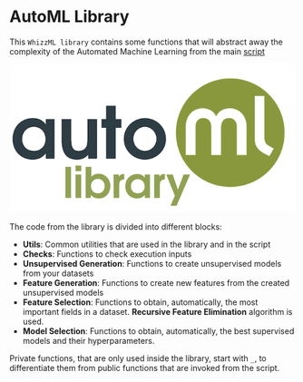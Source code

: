 # AutoML Library

This `WhizzML library` contains some functions that will abstract away
the complexity of the Automated Machine Learning from the main
[script](../automl-script)

![BigML AutoML Library](../res/automl-lib.png)

The code from the library is divided into different blocks:
- **Utils**: Common utilities that are used in the library and in the
  script
- **Checks**: Functions to check execution inputs
- **Unsupervised Generation**: Functions to create unsupervised models
  from your datasets
- **Feature Generation**: Functions to create new features from the
  created unsupervised models
- **Feature Selection**: Functions to obtain, automatically, the most
  important fields in a dataset. **Recursive Feature Elimination**
  algorithm is used.
- **Model Selection**: Functions to obtain, automatically, the best
  supervised models and their hyperparameters.

Private functions, that are only used inside the library, start with
 `_`, to differentiate them from public functions that are invoked
 from the script.
